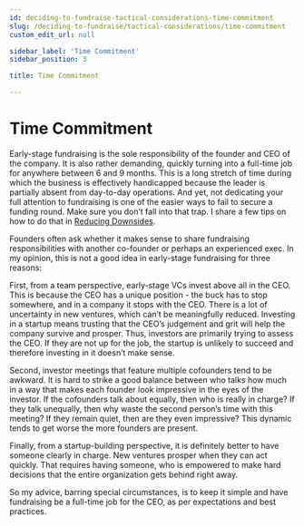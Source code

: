 ```yaml
---
id: deciding-to-fundraise-tactical-considerations-time-commitment
slug: /deciding-to-fundraise/tactical-considerations/time-commitment
custom_edit_url: null

sidebar_label: 'Time Commitment'
sidebar_position: 3

title: Time Commitment

---
```


# Time Commitment

Early-stage fundraising is the sole responsibility of the founder and CEO of the company. It is also rather demanding, quickly turning into a full-time job for anywhere between 6 and 9 months. This is a long stretch of time during which the business is effectively handicapped because the leader is partially absent from day-to-day operations. And yet, not dedicating your full attention to fundraising is one of the easier ways to fail to secure a funding round. Make sure you don’t fall into that trap. I share a few tips on how to do that in [Reducing Downsides](/phase-i-preparation/prepare-the-company/reducing-downsides). 

Founders often ask whether it makes sense to share fundraising responsibilities with another co-founder or perhaps an experienced exec. In my opinion, this is not a good idea in early-stage fundraising for three reasons:

First, from a team perspective, early-stage VCs invest above all in the CEO. This is because the CEO has a unique position - the buck has to stop somewhere, and in a company it stops with the CEO. There is a lot of uncertainty in new ventures, which can’t be meaningfully reduced. Investing in a startup means trusting that the CEO’s judgement and grit will help the company survive and prosper. Thus, investors are primarily trying to assess the CEO. If they are not up for the job, the startup is unlikely to succeed and therefore investing in it doesn’t make sense. 

Second, investor meetings that feature multiple cofounders tend to be awkward. It is hard to strike a good balance between who talks how much in a way that makes each founder look impressive in the eyes of the investor. If the cofounders talk about equally, then who is really in charge? If they talk unequally, then why waste the second person’s time with this meeting? If they remain quiet, then are they even impressive? This dynamic tends to get worse the more founders are present. 

Finally, from a startup-building perspective, it is definitely better to have someone clearly in charge. New ventures prosper when they can act quickly. That requires having someone, who is empowered to make hard decisions that the entire organization gets behind right away.

So my advice, barring special circumstances, is to keep it simple and have fundraising be a full-time job for the CEO, as per expectations and best practices.